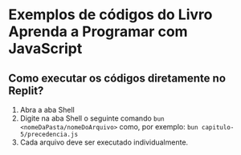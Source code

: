 # Exemplos de códigos do Livro Aprenda a Programar com JavaScript

## Como executar os códigos diretamente no Replit?
1. Abra a aba Shell
2. Digite na aba Shell o seguinte comando `bun <nomeDaPasta/nomeDoArquivo>` como, por exemplo: `bun capitulo-5/precedencia.js`
3. Cada arquivo deve ser executado individualmente.